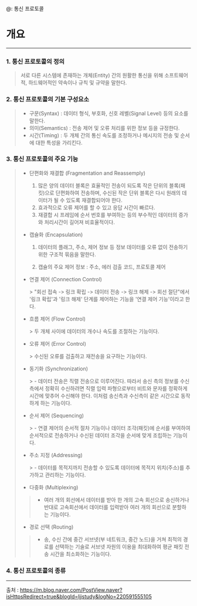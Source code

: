\@: 통신 프로토콜

# 개요

---

### 1. 통신 프로토콜의 정의

> 서로 다른 시스템에 존재하는 개체(Entity) 간의 원활한 통신을 위해 소프트웨어적, 하드웨어적인 약속이나 규칙 및 규약을 말한다.

### 2. 통신 프로토콜의 기본 구성요소

> - 구문(Syntax) : 데이터 형식, 부호화, 신호 레벨(Signal Level) 등의 요소를 말한다.
> - 의미(Semantics) : 전송 제어 및 오류 처리를 위한 정보 등을 규정한다.
> - 시간(Timing) : 두 개체 간의 통신 속도를 조정하거나 메시지의 전송 및 순서에 대한 특성을 가리킨다.

### 3. 통신 프로토콜의 주요 기능

> - 단편화와 재결합 (Fragmentation and Reassemply)
> 
>   1. 많은 양의 데이터 블록은 효율적인 전송이 되도록 작은 단위의 블록(패킷)으로 단편화하여 전송하며, 수신된 작은 단위 블록은 다시 원래의 데이터가 될 수 있도록 재결합되어야 한다.
>   2. 효과적으로 오류 제어를 할 수 있고 응답 시간이 빠르다.
>   3. 재결합 시 프레임에 순서 번호를 부여하는 등의 부수적인 데이터의 증가와 처리시간이 길어져 비효율적이다.
> 
> - 캡슐화 (Encapsulation)
> 
>   1. 데이터의 플래그, 주소, 제어 정보 등 정보 데이터를 오류 없이 전송하기 위한 구조적 묶음을 말한다.
> 
>   2. 캡슐의 주요 제어 정보 : 주소, 에러 검출 코드, 프로토콜 제어
> 
> - 연결 제어 (Connection Control)
> 
>   \> "회선 접속 -\> 링크 확립 -\> 데이터 전송 -\> 링크 해제 -\> 회선 절단"에서 '링크 확립'과 '링크 해제' 단계를 제어하는 기능을 '연결 제어 기능'이라고 한다.
> 
> - 흐름 제어 (Flow Control)
> 
>   \> 두 개체 사이에 데이터의 개수나 속도를 조절하는 기능이다.
> 
> - 오류 제어 (Error Control)
> 
>   \> 수신된 오류를 검출하고 재전송을 요구하는 기능이다.
> 
> - 동기화 (Synchronization)
> 
>   \> - 데이터 전송은 직렬 전송으로 이루어진다. 따라서 송신 측의 정보를 수신측에서 정확히 수신하려면 직렬 입력 파형으로부터 비트와 문자를 정확하게 시간에 맞추어 수신해야 한다. 이처럼 송신측과 수신측이 같은 시간으로 동작하게 하는 기능이다.
> 
> - 순서 제어 (Sequencing)
> 
>   \> - 연결 제어의 순서적 절차 기능이나 데이터 조각(패킷)에 순서를 부여하여 순서적으로 전송하거나 수신된 데이터 조각을 순서에 맞게 조립하는 기능이다.
> 
> - 주소 지정 (Addressing)
> 
>   \> - 데이터를 목적지까지 전송할 수 있도록 데이터에 목적지 위치(주소)를 추가하고 관리하는 기능이다.
> 
> - 다중화 (Multiplexing)
> 
> > - 여러 개의 회선에서 데이터를 받아 한 개의 고속 회선으로 송신하거나 반대로 고속회선에서 데이터를 입력받아 여러 개의 회선으로 분할하는 기능이다. 
> 
> - 경로 선택 (Routing)
> 
> > - 송, 수신 간에 중간 서브넷(부 네트워크, 중간 노드)을 거쳐 최적의 경로를 선택하는 기술로 서브넷 자원의 이용을 최대화하여 평균 패킷 전송 시간을 최소화하는 기능이다.

### 4. 통신 프로토콜의 종류





---

출처 : https://m.blog.naver.com/PostView.naver?isHttpsRedirect=true&blogId=ljjstudy&logNo=220591555105